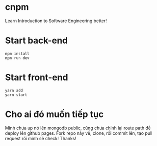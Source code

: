 # cnpm
Learn Introduction to Software Engineering better!

# Start back-end
```
npm install
npm run dev
```

# Start front-end
``` 
yarn add 
yarn start
```
# Cho ai đó muốn tiếp tục
Mình chưa up nó lên mongodb public, cũng chưa chỉnh lại route path để deploy lên github pages. 
Fork repo này về, clone, rồi commit lên, tạo pull request rồi mình sẽ check! Thanks!
